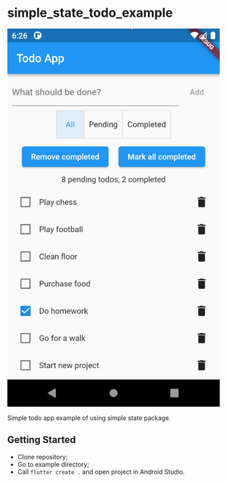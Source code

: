 # simple_state_todo_example

![](example/todo_app/images/todo-app-example.png)

Simple todo app example of using simple state package.

## Getting Started

- Clone repository;
- Go to example directory;
- Call `flutter create .` and open project in Android Studio.
